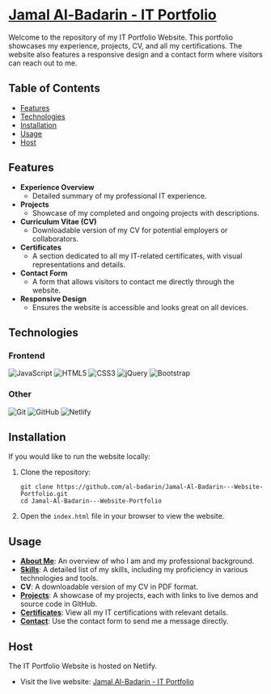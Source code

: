 <h1><a href="https://jamal-al-badarin.netlify.app/" target="_blank">Jamal Al-Badarin - IT Portfolio</a></h1>

<p>Welcome to the repository of my IT Portfolio Website. This portfolio showcases my experience, projects, CV, and all my certifications. The website also features a responsive design and a contact form where visitors can reach out to me.</p>

<h2>Table of Contents</h2>
<ul>
  <li><a href="#features">Features</a></li>
  <li><a href="#technologies">Technologies</a></li>
  <li><a href="#installation">Installation</a></li>
  <li><a href="#usage">Usage</a></li>
  <li><a href="#host">Host</a></li>
</ul>

<h2 id="features">Features</h2>
<ul>
  <li><strong>Experience Overview</strong>
    <ul>
      <li>Detailed summary of my professional IT experience.</li>
    </ul>
  </li>
  <li><strong>Projects</strong>
    <ul>
      <li>Showcase of my completed and ongoing projects with descriptions.</li>
    </ul>
  </li>
  <li><strong>Curriculum Vitae (CV)</strong>
    <ul>
      <li>Downloadable version of my CV for potential employers or collaborators.</li>
    </ul>
  </li>
  <li><strong>Certificates</strong>
    <ul>
      <li>A section dedicated to all my IT-related certificates, with visual representations and details.</li>
    </ul>
  </li>
  <li><strong>Contact Form</strong>
    <ul>
      <li>A form that allows visitors to contact me directly through the website.</li>
    </ul>
  </li>
  <li><strong>Responsive Design</strong>
    <ul>
      <li>Ensures the website is accessible and looks great on all devices.</li>
    </ul>
  </li>
</ul>

<h2 id="technologies">Technologies</h2>

<h3>Frontend</h3>
<p>
  <img src="https://img.icons8.com/color/48/000000/javascript.png" alt="JavaScript" />
  <img src="https://img.icons8.com/color/48/000000/html-5.png" alt="HTML5" />
  <img src="https://img.icons8.com/color/48/000000/css3.png" alt="CSS3" />
  <img src="https://img.icons8.com/ios-filled/50/000000/jquery.png" alt="jQuery" />
  <img src="https://img.icons8.com/color/48/000000/bootstrap.png" alt="Bootstrap" />
</p>

<h3>Other</h3>
<p>
  <img src="https://img.icons8.com/color/48/000000/git.png" alt="Git" />
  <img src="https://img.icons8.com/color/48/000000/github.png" alt="GitHub" />
  <img src="https://img.icons8.com/windows/48/000000/netlify.png" alt="Netlify" />
</p>

<h2 id="installation">Installation</h2>

<p>If you would like to run the website locally:</p>

<ol>
  <li>Clone the repository:
    <pre><code>git clone https://github.com/al-badarin/Jamal-Al-Badarin---Website-Portfolio.git
cd Jamal-Al-Badarin---Website-Portfolio</code></pre>
  </li>
  <li>Open the <code>index.html</code> file in your browser to view the website.</li>
</ol>

<h2 id="usage">Usage</h2>
<ul>
  <li><strong><a href="#aboutUs" class="scroll-link">About Me</a></strong>: An overview of who I am and my professional background.</li>
  <li><strong><a href="#service" class="scroll-link">Skills</a></strong>: A detailed list of my skills, including my proficiency in various technologies and tools.</li>
  <li><strong>CV</strong>: A downloadable version of my CV in PDF format.</li>
  <li><strong><a href="#Portfolio" class="scroll-link">Projects</a></strong>: A showcase of my projects, each with links to live demos and source code in GitHub.</li>
  <li><strong><a href="#clients" class="scroll-link">Certificates</a></strong>: View all my IT certifications with relevant details.</li>
  <li><strong><a href="#contact" class="scroll-link">Contact</a></strong>: Use the contact form to send me a message directly.</li>
</ul>

<h2 id="host">Host</h2>

<p>The IT Portfolio Website is hosted on Netlify.</p>
<ul>
  <li>Visit the live website: <a href="https://jamal-al-badarin.netlify.app/" target="_blank">Jamal Al-Badarin - IT Portfolio</a></li>
</ul>
